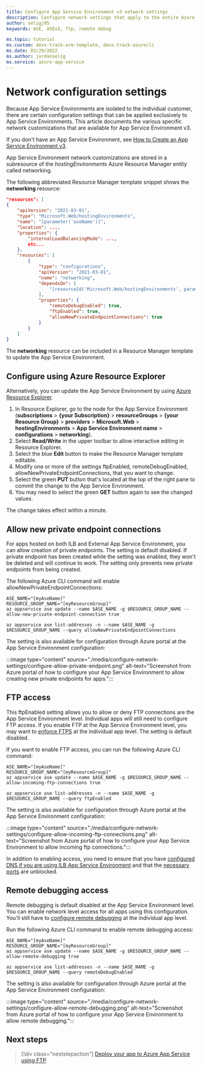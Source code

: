```yaml
---
title: Configure App Service Environment v3 network settings
description: Configure network settings that apply to the entire Azure App Service environment. Learn how to do it with Azure Resource Manager templates.
author: seligj95
keywords: ASE, ASEv3, ftp, remote debug

ms.topic: tutorial
ms.custom: devx-track-arm-template, devx-track-azurecli
ms.date: 03/29/2022
ms.author: jordanselig
ms.service: azure-app-service
---
```


# Network configuration settings

Because App Service Environments are isolated to the individual customer, there are certain configuration settings that can be applied exclusively to App Service Environments. This article documents the various specific network customizations that are available for App Service Environment v3.

If you don't have an App Service Environment, see [How to Create an App Service Environment v3](./creation.md).

App Service Environment network customizations are stored in a subresource of the *hostingEnvironments* Azure Resource Manager entity called networking.

The following abbreviated Resource Manager template snippet shows the **networking** resource:

```json
"resources": [
{
    "apiVersion": "2021-03-01",
    "type": "Microsoft.Web/hostingEnvironments",
    "name": "[parameter('aseName')]",
    "location": ...,
    "properties": {
        "internalLoadBalancingMode": ...,
        etc...
    },    
    "resources": [
        {
            "type": "configurations",
            "apiVersion": "2021-03-01",
            "name": "networking",
            "dependsOn": [
                "[resourceId('Microsoft.Web/hostingEnvironments', parameters('aseName'))]"
            ],
            "properties": {
                "remoteDebugEnabled": true,
                "ftpEnabled": true,
                "allowNewPrivateEndpointConnections": true
            }
        }
    ]
}
```

The **networking** resource can be included in a Resource Manager template to update the App Service Environment.

## Configure using Azure Resource Explorer
Alternatively, you can update the App Service Environment by using [Azure Resource Explorer](https://resources.azure.com).  

1. In Resource Explorer, go to the node for the App Service Environment (**subscriptions** > **{your Subscription}** > **resourceGroups** > **{your Resource Group}** > **providers** > **Microsoft.Web** > **hostingEnvironments** > **App Service Environment name** > **configurations** > **networking**).
2. Select **Read/Write** in the upper toolbar to allow interactive editing in Resource Explorer.  
3. Select the blue **Edit** button to make the Resource Manager template editable.
4. Modify one or more of the settings ftpEnabled, remoteDebugEnabled, allowNewPrivateEndpointConnections, that you want to change.  
5. Select the green **PUT** button that's located at the top of the right pane to commit the change to the App Service Environment.
6. You may need to select the green **GET** button again to see the changed values.

The change takes effect within a minute.

## Allow new private endpoint connections

For apps hosted on both ILB and External App Service Environment, you can allow creation of private endpoints. The setting is default disabled. If private endpoint has been created while the setting was enabled, they won't be deleted and will continue to work. The setting only prevents new private endpoints from being created.

The following Azure CLI command will enable allowNewPrivateEndpointConnections:

```azurecli
ASE_NAME="[myAseName]"
RESOURCE_GROUP_NAME="[myResourceGroup]"
az appservice ase update --name $ASE_NAME -g $RESOURCE_GROUP_NAME --allow-new-private-endpoint-connection true

az appservice ase list-addresses -n --name $ASE_NAME -g $RESOURCE_GROUP_NAME --query allowNewPrivateEndpointConnections
```

The setting is also available for configuration through Azure portal at the App Service Environment configuration:

:::image type="content" source="./media/configure-network-settings/configure-allow-private-endpoint.png" alt-text="Screenshot from Azure portal of how to configure your App Service Environment to allow creating new private endpoints for apps.":::

## FTP access

This ftpEnabled setting allows you to allow or deny FTP connections are the App Service Environment level. Individual apps will still need to configure FTP access. If you enable FTP at the App Service Environment level, you may want to [enforce FTPS](../deploy-ftp.md?tabs=cli#enforce-ftps) at the individual app level. The setting is default disabled.

If you want to enable FTP access, you can run the following Azure CLI command:

```azurecli
ASE_NAME="[myAseName]"
RESOURCE_GROUP_NAME="[myResourceGroup]"
az appservice ase update --name $ASE_NAME -g $RESOURCE_GROUP_NAME --allow-incoming-ftp-connections true

az appservice ase list-addresses -n --name $ASE_NAME -g $RESOURCE_GROUP_NAME --query ftpEnabled
```
The setting is also available for configuration through Azure portal at the App Service Environment configuration:

:::image type="content" source="./media/configure-network-settings/configure-allow-incoming-ftp-connections.png" alt-text="Screenshot from Azure portal of how to configure your App Service Environment to allow incoming ftp connections.":::

In addition to enabling access, you need to ensure that you have [configured DNS if you are using ILB App Service Environment](./networking.md#dns-configuration-for-ftp-access) and that the [necessary ports](./networking.md#ports-and-network-restrictions) are unblocked.

## Remote debugging access

Remote debugging is default disabled at the App Service Environment level. You can enable network level access for all apps using this configuration. You'll still have to [configure remote debugging](../configure-common.md?tabs=cli#configure-general-settings) at the individual app level.

Run the following Azure CLI command to enable remote debugging access:

```azurecli
ASE_NAME="[myAseName]"
RESOURCE_GROUP_NAME="[myResourceGroup]"
az appservice ase update --name $ASE_NAME -g $RESOURCE_GROUP_NAME --allow-remote-debugging true

az appservice ase list-addresses -n --name $ASE_NAME -g $RESOURCE_GROUP_NAME --query remoteDebugEnabled
```

The setting is also available for configuration through Azure portal at the App Service Environment configuration:

:::image type="content" source="./media/configure-network-settings/configure-allow-remote-debugging.png" alt-text="Screenshot from Azure portal of how to configure your App Service Environment to allow remote debugging.":::

## Next steps

> [!div class="nextstepaction"]
> [Deploy your app to Azure App Service using FTP](../deploy-ftp.md)
